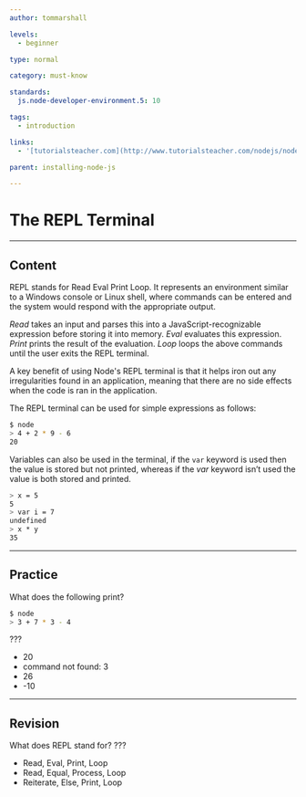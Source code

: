 ```yaml
---
author: tommarshall

levels:
  - beginner

type: normal

category: must-know

standards:
  js.node-developer-environment.5: 10

tags:
  - introduction

links:
  - '[tutorialsteacher.com](http://www.tutorialsteacher.com/nodejs/nodejs-console-repl){website}'

parent: installing-node-js

---
```

# The REPL Terminal

---
## Content

REPL stands for Read Eval Print Loop. It represents an environment similar to a Windows console or Linux shell, where commands can be entered and the system would respond with the appropriate output.

*Read* takes an input and parses this into a JavaScript-recognizable expression before storing it into memory.
*Eval* evaluates this expression.
*Print* prints the result of the evaluation.
*Loop* loops the above commands until the user exits the REPL terminal.

A key benefit of using Node's REPL terminal is that it helps iron out any irregularities found in an application, meaning that there are no side effects when the code is ran in the application.

The REPL terminal can be used for simple expressions as follows:
```bash
$ node
> 4 + 2 * 9 - 6
20
```

Variables can also be used in the terminal, if the `var` keyword is used then the value is stored but not printed, whereas if the *var* keyword isn’t used the value is both stored and printed.

```bash
> x = 5
5
> var i = 7
undefined
> x * y
35
```

---
## Practice

What does the following print?
```bash
$ node
> 3 + 7 * 3 - 4
```
???


* 20
* command not found: 3
* 26
* -10

---
## Revision

What does REPL stand for?
???

* Read, Eval, Print, Loop
* Read, Equal, Process, Loop
* Reiterate, Else, Print, Loop


